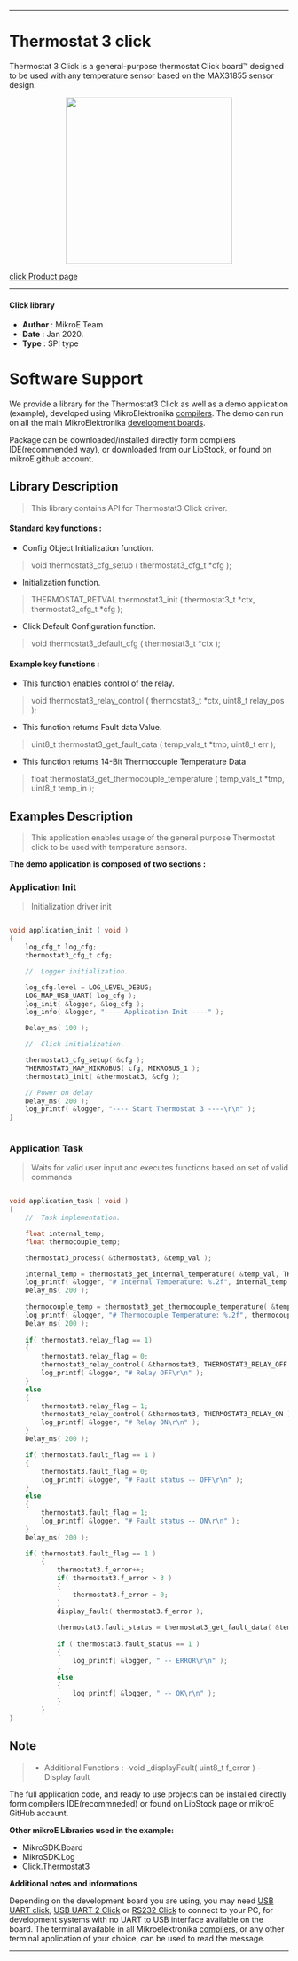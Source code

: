 
---
# Thermostat 3 click

Thermostat 3 Click is a general-purpose thermostat Click board™ designed to be used with any temperature sensor based on the MAX31855 sensor design.

<p align="center">
  <img src="https://download.mikroe.com/images/click_for_ide/thermostat3_click.png" height=300px>
</p>

[click Product page](<https://www.mikroe.com/thermostat-3-click>)

---


#### Click library 

- **Author**        : MikroE Team
- **Date**          : Jan 2020.
- **Type**          : SPI type


# Software Support

We provide a library for the Thermostat3 Click 
as well as a demo application (example), developed using MikroElektronika 
[compilers](https://shop.mikroe.com/compilers). 
The demo can run on all the main MikroElektronika [development boards](https://shop.mikroe.com/development-boards).

Package can be downloaded/installed directly form compilers IDE(recommended way), or downloaded from our LibStock, or found on mikroE github account. 

## Library Description

> This library contains API for Thermostat3 Click driver.

#### Standard key functions :

- Config Object Initialization function.
> void thermostat3_cfg_setup ( thermostat3_cfg_t *cfg ); 
 
- Initialization function.
> THERMOSTAT_RETVAL thermostat3_init ( thermostat3_t *ctx, thermostat3_cfg_t *cfg );

- Click Default Configuration function.
> void thermostat3_default_cfg ( thermostat3_t *ctx );


#### Example key functions :

- This function enables control of the relay.
> void thermostat3_relay_control ( thermostat3_t *ctx, uint8_t relay_pos );
 
- This function returns Fault data Value.
> uint8_t thermostat3_get_fault_data ( temp_vals_t *tmp, uint8_t err );

- This function returns 14-Bit Thermocouple Temperature Data
> float thermostat3_get_thermocouple_temperature ( temp_vals_t *tmp, uint8_t temp_in );

## Examples Description

> This application enables usage of the general purpose Thermostat click 
> to be used with temperature sensors.

**The demo application is composed of two sections :**

### Application Init 

> Initialization driver init

```c

void application_init ( void )
{
    log_cfg_t log_cfg;
    thermostat3_cfg_t cfg;

    //  Logger initialization.

    log_cfg.level = LOG_LEVEL_DEBUG;
    LOG_MAP_USB_UART( log_cfg );
    log_init( &logger, &log_cfg );
    log_info( &logger, "---- Application Init ----" );

    Delay_ms( 100 );

    //  Click initialization.

    thermostat3_cfg_setup( &cfg );
    THERMOSTAT3_MAP_MIKROBUS( cfg, MIKROBUS_1 );
    thermostat3_init( &thermostat3, &cfg );

    // Power on delay
    Delay_ms( 200 );
    log_printf( &logger, "---- Start Thermostat 3 ----\r\n" );
}
  
```

### Application Task

> Waits for valid user input and executes functions based on set of valid commands

```c

void application_task ( void )
{
    //  Task implementation.

    float internal_temp;
    float thermocouple_temp;

    thermostat3_process( &thermostat3, &temp_val );

    internal_temp = thermostat3_get_internal_temperature( &temp_val, THERMOSTAT3_TEMP_IN_CELSIUS );
    log_printf( &logger, "# Internal Temperature: %.2f", internal_temp );
    Delay_ms( 200 );
   
    thermocouple_temp = thermostat3_get_thermocouple_temperature( &temp_val, THERMOSTAT3_TEMP_IN_CELSIUS );
    log_printf( &logger, "# Thermocouple Temperature: %.2f", thermocouple_temp );
    Delay_ms( 200 );
    
    if( thermostat3.relay_flag == 1)
    {
        thermostat3.relay_flag = 0;
        thermostat3_relay_control( &thermostat3, THERMOSTAT3_RELAY_OFF );
        log_printf( &logger, "# Relay OFF\r\n" );
    }
    else
    {
        thermostat3.relay_flag = 1;
        thermostat3_relay_control( &thermostat3, THERMOSTAT3_RELAY_ON );
        log_printf( &logger, "# Relay ON\r\n" );
    }
    Delay_ms( 200 );

    if( thermostat3.fault_flag == 1 )
    {
        thermostat3.fault_flag = 0;
        log_printf( &logger, "# Fault status -- OFF\r\n" );
    }
    else
    {
        thermostat3.fault_flag = 1;
        log_printf( &logger, "# Fault status -- ON\r\n" );
    }
    Delay_ms( 200 );

    if( thermostat3.fault_flag == 1 )
        {
            thermostat3.f_error++;
            if( thermostat3.f_error > 3 )
            {
                thermostat3.f_error = 0;
            }
            display_fault( thermostat3.f_error );
            
            thermostat3.fault_status = thermostat3_get_fault_data( &temp_val, 0x01 << thermostat3.f_error );
            
            if ( thermostat3.fault_status == 1 )
            {
                log_printf( &logger, " -- ERROR\r\n" );
            }
            else
            {
                log_printf( &logger, " -- OK\r\n" );
            }
        }
}

```

## Note

> - Additional Functions :
>  -void _displayFault( uint8_t f_error )  - Display fault

The full application code, and ready to use projects can be  installed directly form compilers IDE(recommneded) or found on LibStock page or mikroE GitHub accaunt.

**Other mikroE Libraries used in the example:** 

- MikroSDK.Board
- MikroSDK.Log
- Click.Thermostat3

**Additional notes and informations**

Depending on the development board you are using, you may need 
[USB UART click](https://shop.mikroe.com/usb-uart-click), 
[USB UART 2 Click](https://shop.mikroe.com/usb-uart-2-click) or 
[RS232 Click](https://shop.mikroe.com/rs232-click) to connect to your PC, for 
development systems with no UART to USB interface available on the board. The 
terminal available in all Mikroelektronika 
[compilers](https://shop.mikroe.com/compilers), or any other terminal application 
of your choice, can be used to read the message.



---
